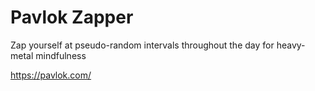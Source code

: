 # Pavlok Zapper

Zap yourself at pseudo-random intervals throughout the day for heavy-metal
mindfulness

https://pavlok.com/
